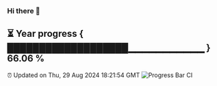 ### Hi there 👋
⏳ Year progress { ███████████████████▁▁▁▁▁▁▁▁▁▁▁ } 66.06 %
---
⏰ Updated on Thu, 29 Aug 2024 18:21:54 GMT
![Progress Bar CI](https://github.com/liununu/liununu/workflows/Progress%20Bar%20CI/badge.svg)

